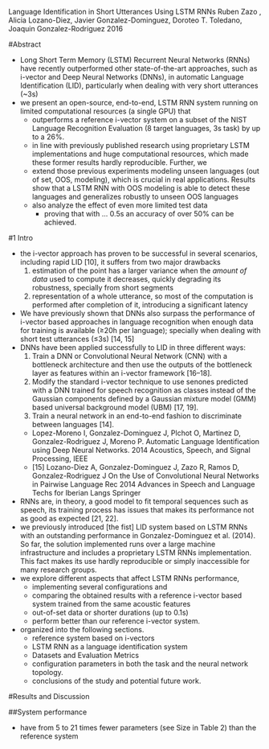 Language Identification in Short Utterances Using LSTM RNNs 
Ruben Zazo , Alicia Lozano-Diez, Javier Gonzalez-Dominguez, 
  Doroteo T.  Toledano, Joaquin Gonzalez-Rodriguez
2016

#Abstract

* Long Short Term Memory (LSTM) Recurrent Neural Networks (RNNs) have recently
  outperformed other state-of-the-art approaches, such as i-vector and Deep
  Neural Networks (DNNs), in automatic Language Identification (LID),
  particularly when dealing with very short utterances (~3s)
* we present an open-source, end-to-end, LSTM RNN system running on limited
  computational resources (a single GPU) that 
  * outperforms a reference i-vector system on a subset of the NIST Language
    Recognition Evaluation (8 target languages, 3s task) by up to a 26%. 
  * in line with previously published research using proprietary LSTM
    implementations and huge computational resources, which made these former
    results hardly reproducible.  Further, we 
  * extend those previous experiments modeling unseen languages (out of set,
    OOS, modeling), which is crucial in real applications. Results show that a
    LSTM RNN with OOS modeling is able to detect these languages and
    generalizes robustly to unseen OOS languages
  * also analyze the effect of even more limited test data 
    * proving that with ... 0.5s an accuracy of over 50% can be achieved.

#1 Intro

* the i-vector approach has proven to be successful in several scenarios,
  including rapid LID [10], it suffers from two major drawbacks
  1. estimation of the point has a larger variance when the _amount of data_
     used to compute it decreases, quickly degrading its robustness, specially
     from short segments 
  2. representation of a whole utterance, so most of the computation is
     performed after completion of it, introducing a significant latency
* We have previously shown that DNNs also surpass the performance of i-vector
  based approaches in language recognition when enough data for training is
  available (≥20h per language); specially when dealing with short test
  utterances (≤3s) [14, 15]
* DNNs have been applied successfully to LID in three different ways: 
  1. Train a DNN or Convolutional Neural Network (CNN) with a bottleneck
     architecture and then use the outputs of the bottleneck layer as features
     within an i-vector framework [16–18].
  2. Modify the standard i-vector technique to use senones predicted with a DNN
     trained for speech recognition as classes instead of the Gaussian
     components defined by a Gaussian mixture model (GMM) based universal
     background model (UBM) [17, 19].
  3. Train a neural network in an end-to-end fashion to discriminate between
     languages [14].
   * Lopez-Moreno I, Gonzalez-Dominguez J, Plchot O, Martinez D,
     Gonzalez-Rodriguez J, Moreno P.
     Automatic Language Identification using Deep Neural Networks.
     2014 Acoustics, Speech, and Signal Processing, IEEE
    * [15]
      Lozano-Diez A, Gonzalez-Dominguez J, Zazo R, Ramos D, Gonzalez-Rodriguez J
      On the Use of Convolutional Neural Networks in Pairwise Language Rec
      2014 Advances in Speech and Language Techs for Iberian Langs Springer 
* RNNs are, in theory, a good model to fit temporal sequences such as speech,
  its training process has issues that makes its performance not as good as
  expected [21, 22].
* we previously introduced [the fist] LID system based on LSTM RNNs with an
  outstanding performance in Gonzalez-Dominguez et al. (2014). So far, the
  solution implemented runs over a large machine infrastructure and includes a
  proprietary LSTM RNNs implementation. This fact makes its use hardly
  reproducible or simply inaccessible for many research groups.
* we explore different aspects that affect LSTM RNNs performance, 
  * implementing several configurations and 
  * comparing the obtained results with a reference i-vector based system
    trained from the same acoustic features
  * out-of-set data or shorter durations (up to 0.1s)
  * perform better than our reference i-vector system.
* organized into the following sections. 
  * reference system based on i-vectors
  * LSTM RNN as a language identification system
  * Datasets and Evaluation Metrics
  * configuration parameters in both the task and the neural network topology.
  * conclusions of the study and potential future work.

#Results and Discussion

##System performance

* have from 5 to 21 times fewer parameters (see Size in Table 2) than the
  reference system
